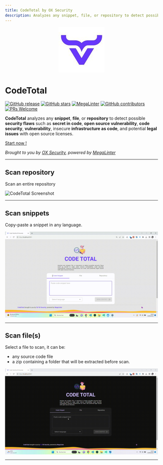 ```yaml
---
title: CodeTotal by OX Security
description: Analyzes any snippet, file, or repository to detect possible security flaws such as secret in code, open source vulnerability, code security, vulnerability, insecure infrastructure as code, and potential legal issues with open source licenses. Using a nice UI and powered by MegaLinter.
---
```

<!-- markdownlint-disable MD013 -->

<div align="center">
  <a href="https://codetotal.io/" target="blank" title="Visit CodeTotal Web Site">
    <img src="https://github.com/oxsecurity/codetotal/blob/main/docs/assets/images/ox-icon.jpg" alt="CodeTotal Logo" height="150px" class="codetotal-logo">
  </a>
</div>

# CodeTotal

[![GitHub release](https://img.shields.io/github/v/release/oxsecurity/codetotal?sort=semver)](https://github.com/oxsecurity/codetotal/releases)
[![GitHub stars](https://img.shields.io/github/stars/oxsecurity/codetotal?cacheSeconds=3600)](https://github.com/oxsecurity/codetotal/stargazers/)
[![MegaLinter](https://github.com/oxsecurity/codetotal/workflows/MegaLinter/badge.svg?branch=main)](https://github.com/oxsecurity/codetotal/actions?query=workflow%3AMegaLinter+branch%3Amain)
[![GitHub contributors](https://img.shields.io/github/contributors/oxsecurity/codetotal.svg)](https://github.com/oxsecurity/codetotal/graphs/contributors/)
[![PRs Welcome](https://img.shields.io/badge/PRs-welcome-brightgreen.svg?style=flat-square)](http://makeapullrequest.com)

**CodeTotal** analyzes any **snippet**, **file**, or **repository** to detect possible **security flaws** such as **secret in code**, **open source vulnerability**, **code security**, **vulnerability**, insecure **infrastructure as code**, and potential **legal issues** with open source licenses.

[Start now !](quick-start.md)

_Brought to you by [OX Security](https://ox.security), powered by [MegaLinter](https://megalinter.io)_

___

## Scan repository

Scan an entire repository

![CodeTotal Screenshot](assets/images/run-repo.gif "Run repo recording")

___

## Scan snippets

Copy-paste a snippet in any language.

![CodeTotal Screenshot](assets/images/run-snippet.gif "Run snippet recording")

___

## Scan file(s)

Select a file to scan, it can be:

- any source code file
- a zip containing a folder that will be extracted before scan.

![CodeTotal Screenshot](assets/images/run-file.gif "Run file recording")

___




